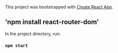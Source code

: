 This project was bootstrapped with [Create React App](https://github.com/facebook/create-react-app).

## 'npm install react-router-dom'

In the project directory, run:

### `npm start`
